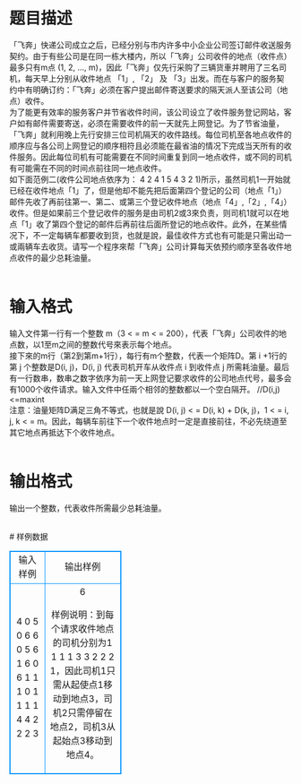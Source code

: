 # 

 
 # 题目描述 
<p>
「飞奔」快递公司成&#63991;之后，已经分别与市内许多中小企业公司签订邮件收送服务&#63753;约。由于有些公司是在同一栋大楼内，所以「飞奔」公司收件的地点（收件点）最多只有m点 (1, 2, …, m)，因此「飞奔」仅先&#64008;采购&#63930;三辆货&#63746;并聘用&#63930;三名司机，每天早上分别从收件地点 「1」, 「2」 及 「3」出发。而在与客户的服务&#63753;约中有明确订约：「飞奔」必须在客户提出邮件寄送要求的隔天派人至该公司（地点）收件。<br>为&#63930;能&#63745;有效&#63841;的服务客户并节&#63853;收件时间，该公司设&#63991;&#63930;收件服务登记网站，客户如有邮件需要寄送，必须在需要收件的前一天就先上网登记。为了节省油量，「飞奔」就&#63965;用晚上先&#64008;安排三位司机隔天的收件&#63799;线。每位司机至各地点收件的顺序应与各公司上网登记的顺序相符且必须能在最&#63853;油的情况下完成当天所有的收件服务。因此每位司机有可能需要在&#63847;同时间重复到同一地点收件，或&#63847;同的司机有可能需在&#63847;同的时间点前往同一地点收件。<br>如下面范&#63925;二(收件公司地点依序为： 4 2 4 1 5 4 3 2 1)所示，虽然司机1一开始就已经在收件地点「1」&#63930;，但是他却&#63847;能先把后面第四个登记的公司（地点「1」）邮件先收&#63930;再前往第一、第二、或第三个登记收件地点（地点「4」,「2」,「4」）收件。但是如果前三个登记收件的服务是由司机2或3&#63789;负责，则司机1就可以在地点「1」收&#63930;第四个登记的邮件后再前往后面所登记的地点收件。此外，在某些情况下，&#63847;一定每辆车都要收到货，也就是&#63855;，最佳收件方式也有可能是只需出动一或&#63864;辆车去收货。请写一个程序&#63789;帮「飞奔」公司计算每天依预约顺序至各收件地点收件的最少总耗油&#63870;。 <br><br></p> 

 
 # 输入格式 
<p>
输入文件第一&#64008;有一个整数 m（3 < = m < = 200），代表「飞奔」公司收件的地点数，以1至m之间的整数代号&#63789;表示每个地点。<br>接下&#63789;的m&#64008;（第2到第m+1&#64008;），每&#64008;有m个整数，代表一个矩阵D。第 i +1&#64008;的第 j 个整数是D(i, j)，D(i, j) 代表司机开车从收件点 i 到收件点 j 所需耗油&#63870;。最后有一&#64008;数&#63749;，数&#63749;之数字依序为前一天上网登记要求收件的公司地点代号，最多会有1000个收件请求。输入文件中任&#63864;个相邻的整数都以一个空白隔开。 //D(i,j)<=maxint<br>注意：油&#63870;矩阵D满足三角&#63847;等式，也就是&#63855; D(i, j) < = D(i, k) + D(k, j)，1 < = i, j, k < = m。因此，每辆车前往下一个收件地点时一定是直接前往，&#63847;必先绕道至其它地点再抵达下个收件地点。 <br><br></p> 

 
 # 输出格式 
<p>
输出一个整数，代表收件所需最少总耗油&#63870;。 <br><br></p> 
# 样例数据
<style>
        table,table tr th, table tr td { border:1px solid #0094ff; }
        table { width: 200px; min-height: 25px; line-height: 25px; text-align: center; border-collapse: collapse;}   
    </style>
<table>
	<tr>
		<td>输入样例</td>
		<td>输出样例</td>
	</tr>
<tr><td>4 
0 5 0 6 
6 0 5 6 
1 6 0 6 
1 1 1 0 
1 1 1 1 4 4 2 2 2 3 

</td><td>6   

样例说明：到每个请求收件地点的司机分别为1 1 1 1 3 3 2 2 2 1，因此司机1只需从起使点1移动到地点3，司机2只需停&#63949;在地点2，司机3从起始点3移动到地点4。 </td></tr></table>
